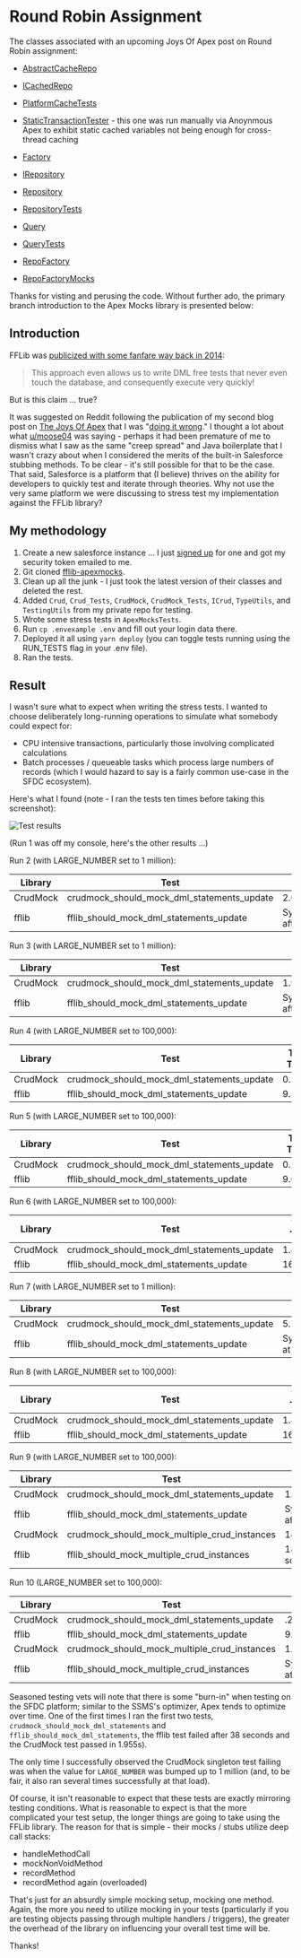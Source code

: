 # Round Robin Assignment
The classes associated with an upcoming Joys Of Apex post on Round Robin assignment:


- [AbstractCacheRepo](https://github.com/jamessimone/apex-mocks-stress-test/tree/round-robin-assignment/core/classes/AbstractCacheRepo.cls)
- [ICachedRepo](https://github.com/jamessimone/apex-mocks-stress-test/tree/round-robin-assignment/core/classes/ICachedRepo.cls)
- [PlatformCacheTests](https://github.com/jamessimone/apex-mocks-stress-test/tree/round-robin-assignment/core/classes/PlatformCacheTests.cls)
- [StaticTransactionTester](https://github.com/jamessimone/apex-mocks-stress-test/tree/round-robin-assignment/core/classes/StaticTransactionTester.cls) - this one was run manually via Anoynmous Apex to exhibit static cached variables not being enough for cross-thread caching

- [Factory](https://github.com/jamessimone/apex-mocks-stress-test/tree/round-robin-assignment/src/classes/Factory.cls)
- [IRepository](https://github.com/jamessimone/apex-mocks-stress-test/tree/round-robin-assignment/src/classes/IRepository.cls)
- [Repository](https://github.com/jamessimone/apex-mocks-stress-test/tree/round-robin-assignment/src/classes/Repository.cls)
- [RepositoryTests](https://github.com/jamessimone/apex-mocks-stress-test/tree/round-robin-assignment/src/classes/RepositoryTests.cls)
- [Query](https://github.com/jamessimone/apex-mocks-stress-test/tree/round-robin-assignment/src/classes/Query.cls)
- [QueryTests](https://github.com/jamessimone/apex-mocks-stress-test/tree/round-robin-assignment/src/classes/QueryTests.cls)
- [RepoFactory](https://github.com/jamessimone/apex-mocks-stress-test/tree/round-robin-assignment/src/classes/RepoFactory.cls)
- [RepoFactoryMocks](https://github.com/jamessimone/apex-mocks-stress-test/tree/round-robin-assignment/src/classes/RepoFactoryMocks.cls)

Thanks for visting and perusing the code. Without further ado, the primary branch introduction to the Apex Mocks library is presented below:

## Introduction

FFLib was [publicized with some fanfare way back in 2014](https://code4cloud.wordpress.com/2014/05/09/simple-dependency-injection/):

> This approach even allows us to write DML free tests that never even touch the database, and consequently execute very quickly!

But is this claim ... true?

It was suggested on Reddit following the publication of my second blog post on [The Joys Of Apex](https://jamessimone.net/blog/the-joys-of-apex) that I was "[doing it wrong](https://www.reddit.com/r/salesforce/comments/egrw71/the_joys_of_apex_mocking_dml_operations/)." I thought a lot about what [u/moose04](https://www.reddit.com/user/moose04/) was saying - perhaps it had been premature of me to dismiss what I saw as the same "creep spread" and Java boilerplate that I wasn't crazy about when I considered the merits of the built-in Salesforce stubbing methods. To be clear - it's still possible for that to be the case. That said, Salesforce is a platform that (I believe) thrives on the ability for developers to quickly test and iterate through theories. Why not use the very same platform we were discussing to stress test my implementation against the FFLib library?

## My methodology

1. Create a new salesforce instance ... I just [signed up](https://developer.salesforce.com/signup) for one and got my security token emailed to me.
2. Git cloned [fflib-apexmocks](https://github.com/apex-enterprise-patterns/fflib-apex-mocks).
3. Clean up all the junk - I just took the latest version of their classes and deleted the rest.
4. Added `Crud`, `Crud_Tests`, `CrudMock`, `CrudMock_Tests`, `ICrud`, `TypeUtils`, and `TestingUtils` from my private repo for testing.
5. Wrote some stress tests in `ApexMocksTests`.
6. Run `cp .envexample .env` and fill out your login data there.
7. Deployed it all using `yarn deploy` (you can toggle tests running using the RUN_TESTS flag in your .env file).
8. Ran the tests.

## Result

I wasn't sure what to expect when writing the stress tests. I wanted to choose deliberately long-running operations to simulate what somebody could expect for:

- CPU intensive transactions, particularly those involving complicated calculations
- Batch processes / queueable tasks which process large numbers of records (which I would hazard to say is a fairly common use-case in the SFDC ecosystem).

Here's what I found (note - I ran the tests ten times before taking this screenshot):

![Test results](./apex-mocks-test-failure.JPG)

(Run 1 was off my console, here's the other results ...)

Run 2 (with LARGE_NUMBER set to 1 million):

| Library  | Test                                       | Test Time                           |
| -------- | ------------------------------------------ | ----------------------------------- |
| CrudMock | crudmock_should_mock_dml_statements_update | 2.069s                              |
| fflib    | fflib_should_mock_dml_statements_update    | System.LimitException after 37.036s |

Run 3 (with LARGE_NUMBER set to 1 million):

| Library  | Test                                       | Test Time                          |
| -------- | ------------------------------------------ | ---------------------------------- |
| CrudMock | crudmock_should_mock_dml_statements_update | 1.955s                             |
| fflib    | fflib_should_mock_dml_statements_update    | System.LimitException after 38.21s |

Run 4 (with LARGE_NUMBER set to 100,000):

| Library  | Test                                       | Test Time |
| -------- | ------------------------------------------ | --------- |
| CrudMock | crudmock_should_mock_dml_statements_update | 0.295s    |
| fflib    | fflib_should_mock_dml_statements_update    | 9.585s    |

Run 5 (with LARGE_NUMBER set to 100,000):

| Library  | Test                                       | Test Time |
| -------- | ------------------------------------------ | --------- |
| CrudMock | crudmock_should_mock_dml_statements_update | 0.208s    |
| fflib    | fflib_should_mock_dml_statements_update    | 9.655s    |

Run 6 (with LARGE_NUMBER set to 100,000):

| Library  | Test                                       | Test Time |
| -------- | ------------------------------------------ | --------- |
| CrudMock | crudmock_should_mock_dml_statements_update | 1.835s    |
| fflib    | fflib_should_mock_dml_statements_update    | 16.639s   |

Run 7 (with LARGE_NUMBER set to 1 million):

| Library  | Test                                       | Test Time                        |
| -------- | ------------------------------------------ | -------------------------------- |
| CrudMock | crudmock_should_mock_dml_statements_update | 5.703s                           |
| fflib    | fflib_should_mock_dml_statements_update    | System.LimitException at 20.543s |

Run 8 (with LARGE_NUMBER set to 100,000):

| Library  | Test                                       | Test Time |
| -------- | ------------------------------------------ | --------- |
| CrudMock | crudmock_should_mock_dml_statements_update | 1.823s    |
| fflib    | fflib_should_mock_dml_statements_update    | 16.694s   |

Run 9 (with LARGE_NUMBER set to 100,000):

| Library  | Test                                         | Test Time                           |
| -------- | -------------------------------------------- | ----------------------------------- |
| CrudMock | crudmock_should_mock_dml_statements_update   | 1.796s                              |
| fflib    | fflib_should_mock_dml_statements_update      | System.LimitException after 15.994s |
| CrudMock | crudmock_should_mock_multiple_crud_instances | 14.206s                             |
| fflib    | fflib_should_mock_multiple_crud_instances    | 18.292s (passed, somehow)           |

Run 10 (LARGE_NUMBER set to 100,000):

| Library  | Test                                         | Test Time                           |
| -------- | -------------------------------------------- | ----------------------------------- |
| CrudMock | crudmock_should_mock_dml_statements_update   | .225s                               |
| fflib    | fflib_should_mock_dml_statements_update      | 9.655s                              |
| CrudMock | crudmock_should_mock_multiple_crud_instances | 1.711s                              |
| fflib    | fflib_should_mock_multiple_crud_instances    | System.LimitException after 16.212s |

Seasoned testing vets will note that there is some "burn-in" when testing on the SFDC platform; similar to the SSMS's optimizer, Apex tends to optimize over time. One of the first times I ran the first two tests, `crudmock_should_mock_dml_statements` and `fflib_should_mock_dml_statements`, the fflib test failed after 38 seconds and the CrudMock test passed in 1.955s).

The only time I successfully observed the CrudMock singleton test failing was when the value for `LARGE_NUMBER` was bumped up to 1 million (and, to be fair, it also ran several times successfully at that load).

Of course, it isn't reasonable to expect that these tests are exactly mirroring testing conditions. What is reasonable to expect is that the more complicated your test setup, the longer things are going to take using the FFLib library. The reason for that is simple - their mocks / stubs utilize deep call stacks:

- handleMethodCall
- mockNonVoidMethod
- recordMethod
- recordMethod again (overloaded)

That's just for an absurdly simple mocking setup, mocking one method. Again, the more you need to utilize mocking in your tests (particularly if you are testing objects passing through multiple handlers / triggers), the greater the overhead of the library on influencing your overall test time will be.

Thanks!
